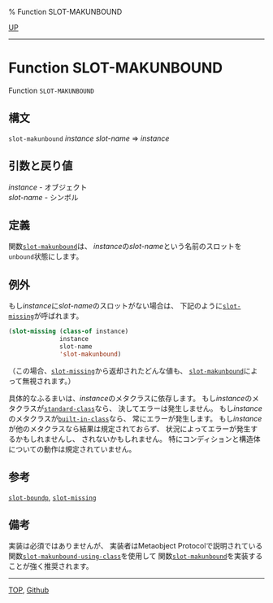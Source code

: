 % Function SLOT-MAKUNBOUND

[UP](7.7.html)  

---

# Function **SLOT-MAKUNBOUND**


Function `SLOT-MAKUNBOUND`


## 構文

`slot-makunbound` *instance* *slot-name* => *instance*


## 引数と戻り値

*instance* - オブジェクト  
*slot-name* - シンボル  


## 定義

関数[`slot-makunbound`](7.7.slot-makunbound.html)は、
*instance*の*slot-name*という名前のスロットを
`unbound`状態にします。


## 例外

もし*instance*に*slot-name*のスロットがない場合は、
下記のように[`slot-missing`](7.7.slot-missing.html)が呼ばれます。

```lisp
(slot-missing (class-of instance)
              instance
              slot-name
              'slot-makunbound)
```

（この場合、[`slot-missing`](7.7.slot-missing.html)から返却されたどんな値も、
[`slot-makunbound`](7.7.slot-makunbound.html)によって無視されます。）

具体的なふるまいは、*instance*のメタクラスに依存します。
もし*instance*のメタクラスが[`standard-class`](4.4.standard-class.html)なら、
決してエラーは発生しません。
もし*instance*のメタクラスが[`built-in-class`](4.4.built-in-class.html)なら、
常にエラーが発生します。
もし*instance*が他のメタクラスなら結果は規定されておらず、
状況によってエラーが発生するかもしれませんし、
されないかもしれません。
特にコンディションと構造体についての動作は規定されていません。


## 参考

[`slot-boundp`](7.7.slot-boundp.html),
[`slot-missing`](7.7.slot-missing.html)


## 備考

実装は必須ではありませんが、
実装者はMetaobject Protocolで説明されている
関数[`slot-makunbound-using-class`](mop.6.slot-makunbound-using-class.html)を使用して
関数[`slot-makunbound`](7.7.slot-makunbound.html)を実装することが強く推奨されます。


---
[TOP](index.html),  [Github](https://github.com/nptcl/npt-japanese)

